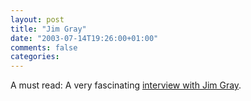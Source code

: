 ```yaml
---
layout: post
title: "Jim Gray"
date: "2003-07-14T19:26:00+01:00"
comments: false
categories: 
---
```


<p>A must read: A very fascinating <a href="http://www.acmqueue.org/modules.php?name=Content&amp;pa=showpage&amp;pid=43" title="ACM Queue - Content">interview with Jim Gray</a>.</p>

